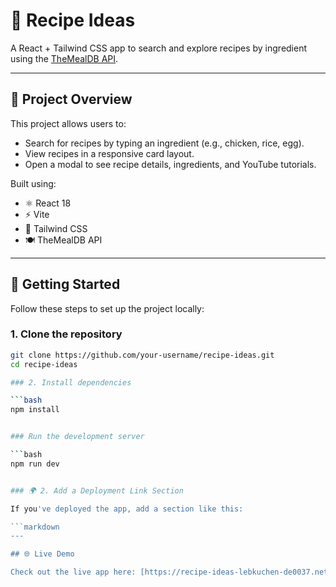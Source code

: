 

# 🍲 Recipe Ideas

A React + Tailwind CSS app to search and explore recipes by ingredient using the [TheMealDB API](https://www.themealdb.com/).

---

## 📌 Project Overview
This project allows users to:
- Search for recipes by typing an ingredient (e.g., chicken, rice, egg).
- View recipes in a responsive card layout.
- Open a modal to see recipe details, ingredients, and YouTube tutorials.

Built using:
- ⚛️ React 18  
- ⚡ Vite  
- 🎨 Tailwind CSS  
- 🍽️ TheMealDB API  

---



## 🚀 Getting Started

Follow these steps to set up the project locally:

### 1. Clone the repository

```bash
git clone https://github.com/your-username/recipe-ideas.git
cd recipe-ideas

### 2. Install dependencies

```bash
npm install


### Run the development server

```bash
npm run dev


### 🌍 2. Add a Deployment Link Section

If you've deployed the app, add a section like this:

```markdown
---

## 🌐 Live Demo

Check out the live app here: [https://recipe-ideas-lebkuchen-de0037.netlify.app/](https://recipe-ideas-lebkuchen-de0037.netlify.app/)






